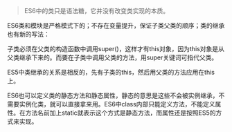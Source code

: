> ES6中的类只是语法糖，它并没有改变类实现的本质。

ES6类和模块是严格模式下的；不存在变量提升，保证子类父类的顺序；类的继承也有新的写法：

子类必须在父类的构造函数中调用super()，这样才有this对象，因为this对象是从父类继承下来的。而要在子类中调用父类的方法，用super关键词可指代父类。

ES5中类继承的关系是相反的，先有子类的this，然后用父类的方法应用在this上。

ES6也可以定义类的静态方法和静态属性，静态的意思是这些不会被实例继承，不需要实例化类，就可以直接拿来用。ES6中class内部只能定义方法，不能定义属性。在方法名前加上static就表示这个方式是静态方法，而属性还是按照ES5的方式来实现。

